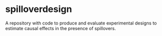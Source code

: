 # spilloverdesign
A repository with code to produce and evaluate experimental designs to estimate causal effects in the presence of spillovers.
